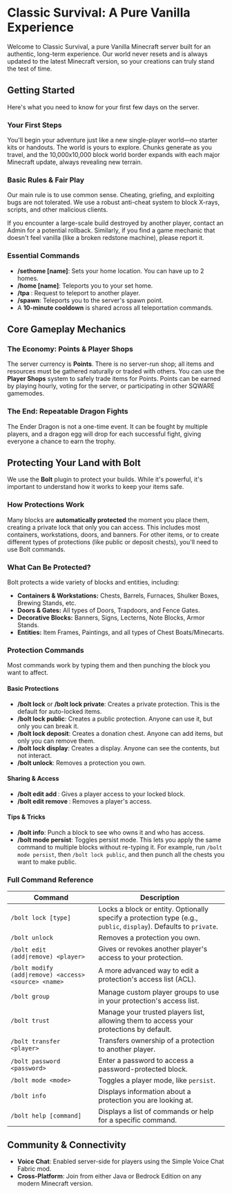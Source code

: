 # Classic Survival: A Pure Vanilla Experience

Welcome to Classic Survival, a pure Vanilla Minecraft server built for an authentic, long-term experience. Our world never resets and is always updated to the latest Minecraft version, so your creations can truly stand the test of time.

## Getting Started

Here's what you need to know for your first few days on the server.

### Your First Steps
You'll begin your adventure just like a new single-player world—no starter kits or handouts. The world is yours to explore. Chunks generate as you travel, and the 10,000x10,000 block world border expands with each major Minecraft update, always revealing new terrain.

### Basic Rules & Fair Play
Our main rule is to use common sense. Cheating, griefing, and exploiting bugs are not tolerated. We use a robust anti-cheat system to block X-rays, scripts, and other malicious clients. 

If you encounter a large-scale build destroyed by another player, contact an Admin for a potential rollback. Similarly, if you find a game mechanic that doesn't feel vanilla (like a broken redstone machine), please report it.

### Essential Commands
*   **/sethome [name]**: Sets your home location. You can have up to 2 homes.
*   **/home [name]**: Teleports you to your set home.
*   **/tpa <player>**: Request to teleport to another player.
*   **/spawn**: Teleports you to the server's spawn point.
*   A **10-minute cooldown** is shared across all teleportation commands.

## Core Gameplay Mechanics

### The Economy: Points & Player Shops
The server currency is **Points**. There is no server-run shop; all items and resources must be gathered naturally or traded with others. You can use the **Player Shops** system to safely trade items for Points. Points can be earned by playing hourly, voting for the server, or participating in other SQWARE gamemodes.

### The End: Repeatable Dragon Fights
The Ender Dragon is not a one-time event. It can be fought by multiple players, and a dragon egg will drop for each successful fight, giving everyone a chance to earn the trophy.

## Protecting Your Land with Bolt
We use the **Bolt** plugin to protect your builds. While it's powerful, it's important to understand how it works to keep your items safe.

### How Protections Work
Many blocks are **automatically protected** the moment you place them, creating a private lock that only you can access. This includes most containers, workstations, doors, and banners. For other items, or to create different types of protections (like public or deposit chests), you'll need to use Bolt commands.

### What Can Be Protected?
Bolt protects a wide variety of blocks and entities, including:
*   **Containers & Workstations:** Chests, Barrels, Furnaces, Shulker Boxes, Brewing Stands, etc.
*   **Doors & Gates:** All types of Doors, Trapdoors, and Fence Gates.
*   **Decorative Blocks:** Banners, Signs, Lecterns, Note Blocks, Armor Stands.
*   **Entities:** Item Frames, Paintings, and all types of Chest Boats/Minecarts.

### Protection Commands
Most commands work by typing them and then punching the block you want to affect.

#### Basic Protections
*   **/bolt lock** or **/bolt lock private**: Creates a private protection. This is the default for auto-locked items.
*   **/bolt lock public**: Creates a public protection. Anyone can use it, but only you can break it.
*   **/bolt lock deposit**: Creates a donation chest. Anyone can add items, but only you can remove them.
*   **/bolt lock display**: Creates a display. Anyone can see the contents, but not interact.
*   **/bolt unlock**: Removes a protection you own.

#### Sharing & Access
*   **/bolt edit add <player>**: Gives a player access to your locked block.
*   **/bolt edit remove <player>**: Removes a player's access.

#### Tips & Tricks
*   **/bolt info**: Punch a block to see who owns it and who has access.
*   **/bolt mode persist**: Toggles persist mode. This lets you apply the same command to multiple blocks without re-typing it. For example, run `/bolt mode persist`, then `/bolt lock public`, and then punch all the chests you want to make public.

### Full Command Reference

| Command | Description |
| --- | --- |
| `/bolt lock [type]` | Locks a block or entity. Optionally specify a protection type (e.g., `public`, `display`). Defaults to `private`. |
| `/bolt unlock` | Removes a protection you own. |
| `/bolt edit (add\|remove) <player>` | Gives or revokes another player's access to your protection. |
| `/bolt modify (add\|remove) <access> <source> <name>` | A more advanced way to edit a protection's access list (ACL). |
| `/bolt group` | Manage custom player groups to use in your protection's access list. |
| `/bolt trust` | Manage your trusted players list, allowing them to access your protections by default. |
| `/bolt transfer <player>` | Transfers ownership of a protection to another player. |
| `/bolt password <password>` | Enter a password to access a password-protected block. |
| `/bolt mode <mode>` | Toggles a player mode, like `persist`. |
| `/bolt info` | Displays information about a protection you are looking at. |
| `/bolt help [command]` | Displays a list of commands or help for a specific command. | 

## Community & Connectivity
*   **Voice Chat**: Enabled server-side for players using the Simple Voice Chat Fabric mod.
*   **Cross-Platform**: Join from either Java or Bedrock Edition on any modern Minecraft version. 